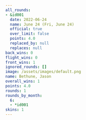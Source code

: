 ```yaml
---
all_rounds:
- &id001
  date: 2022-06-24
  name: June 24 (Fri, June 24)
  official: true
  over_limit: false
  points: 4.0
  replaced_by: null
  replaces: null
back_wins: 0
flight_wins: 0
front_wins: 1
ignored_rounds: []
image: /assets/images/default.png
name: Bethune, Jason
overall_wins: 1
points: 4.0
rounds: 1
rounds_by_month:
  6:
  - *id001
skins: 1
---
```

